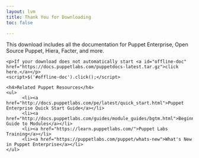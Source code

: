 ```yaml
---
layout: lvm
title: Thank You for Downloading
toc: false

---
```


<section>
    <p>This download includes all the documentation for Puppet Enterprise, Open Source Puppet, Hiera, Facter, and more.</p>

    <p>If your download does not automatically start <a id="offline-doc" href="https://docs.puppetlabs.com/puppetdocs-latest.tar.gz">click here.</a></p>
    <script>$('#offline-doc').click();</script>

    <h4>Related Puppet Resources</h4>
    <ul>
          <li><a href="http://docs.puppetlabs.com/pe/latest/quick_start.html">Puppet Enterprise Quick Start Guide</a></li>
          <li><a href="http://docs.puppetlabs.com/guides/module_guides/bgtm.html">Beginner's Guide to Modules</a></li>
          <li><a href="https://learn.puppetlabs.com/">Puppet Labs Training</a></li>
          <li><a href="https://puppetlabs.com/puppet/whats-new">What's New in Puppet Enterprise</a></li>
    </ul>
</section>
